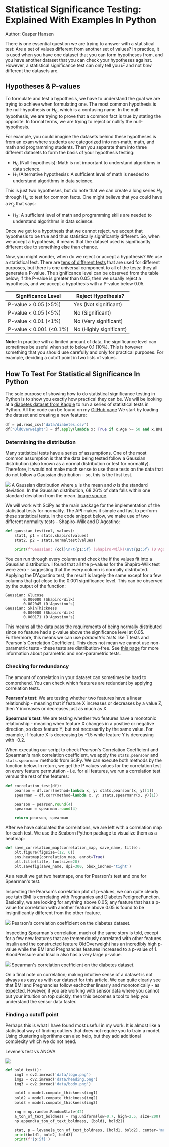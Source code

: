 # Statistical Significance Testing: Explained With Examples In Python

Author: Casper Hansen

There is one essential question we are trying to answer with a statistical test: Are a set of values different from another set of values? In practice, it is used when you have one dataset that you can form hypotheses from, and you have another dataset that you can check your hypotheses against. However, a statistical significance test can only tell you *IF* and not *how* different the datasets are.

## Hypotheses & P-values

To formulate and test a hypothesis, we have to understand the goal we are trying to achieve when formulating one. The most common hypothesis is the null-hypothesis or $H_0$, which is a confusing name. In the null-hypothesis, we are trying to prove that a common fact is true by stating the opposite. In formal terms, we are trying to reject or nullify the null-hypothesis.

For example, you could imagine the datasets behind these hypotheses is from an exam where students are categorized into non-math, math, and math and programming students. Then you separate them into three different datasets to form the basis of your hypothesis testing:
- $H_0$ (Null-hypothesis): Math is not important to understand algorithms in data science.
- $H_1$ (Alternative hypothesis): A sufficient level of math is needed to understand algorithms in data science.

This is just two hypotheses, but do note that we can create a long series $H_0$ through $H_n$ to test for common facts. One might believe that you could have a $H_2$ that says:

- $H_2$: A sufficient level of math and programming skills are needed to understand algorithms in data science.

Once we get to a hypothesis that we cannot reject, we accept that hypothesis to be true and thus statistically significantly different. So, when we accept a hypothesis, it means that the dataset used is significantly different due to something else than chance.

Now, you might wonder, when do we reject or accept a hypothesis? We use a statistical test. There are [tens of different tests](https://docs.scipy.org/doc/scipy/reference/stats.html#statistical-tests) that are used for different purposes, but there is one universal component to all of the tests: they all generate a P-value. The significance level can be observed from the table below; if the P-value is greater than 0.05, then we usually reject a hypothesis, and we accept a hypothesis with a P-value below 0.05.

|Significance Level|Reject Hypothesis?|
|---|---|
|P-value > 0.05 (>5%)|Yes (Not significant)|
|P-value < 0.05 (<5%)|No (Significant)|
|P-value < 0.01 (<1%)|No (Very significant)|
|P-value < 0.001 (<0.1%)|No (Highly significant)|

**Note**: In practice with a limited amount of data, the significance level can sometimes be useful when set to below 0.1 (10%). This is however something that you should use carefully and only for practical purposes. For example, deciding a cutoff point in two lists of values.

## How To Test For Statistical Significance In Python

The sole purpose of showing how to do statistical significance testing in Python is to show you exactly how practical they can be. We will be looking at a [diabetes dataset from Kaggle](https://www.kaggle.com/uciml/pima-indians-diabetes-database) to run a series of statistical tests in Python. All the code can be found on my [GitHub page](https://github.com/casperbh96/Statistical_Significance_Testing) We start by loading the dataset and creating a new feature:

```python
df = pd.read_csv('data/diabetes.csv')
df["OldOverweight"] = df.apply(lambda x: True if x.Age >= 50 and x.BMI >= 25.0 else False, axis=1)
```

### Determining the distribution
Many statistical tests have a series of assumptions. One of the most common assumption is that the data being tested follow a Gaussian distribution (also known as a normal distribution or test for normality). Therefore, it would not make much sense to use those tests on the data that do not follow a Gaussian distribution - so, this is the first test.

![](images/gaussian.png)
A Gaussian distribution where $\mu$ is the mean and $\sigma$ is the standard deviation. In the Gaussian distribution, 68.26% of data falls within one standard deviation from the mean. [Image source](https://towardsdatascience.com/understanding-the-68-95-99-7-rule-for-a-normal-distribution-b7b7cbf760c2).

We will work with SciPy as the main package for the implementation of the statistical tests for normality. The API makes it simple and fast to perform these statistical tests. In the code snippet below, we make use of two different normality tests - Shapiro-Wilk and D'Agostino:

```python
def gaussian_test(col, values):
    stat1, p1 = stats.shapiro(values)
    stat2, p2 = stats.normaltest(values)

    print(f"Gaussian: {col}\n\t{p1:5f} (Shapiro-Wilk)\n\t{p2:5f} (D'Agostino's)")
```

You can run through every column and check the if the values fit into a Gaussian distribution. I found that all the p-values for the Shapiro-Wilk test were zero - suggesting that the every column is normally distributed. Applying the D'Agostino test, the result is largely the same except for a few columns that got close to the 0.001 significance level. This can be observed by the output of the function:

```
Gaussian: Glucose
        0.000000 (Shapiro-Wilk)
        0.002045 (D'Agostino's)
Gaussian: SkinThickness
        0.000000 (Shapiro-Wilk)
        0.000171 (D'Agostino's)
```

This means all the data pass the requirements of being normally distributed since no feature had a p-value above the significance level at 0.05. Furthermore, this means we can use *parametric tests* like T tests and Pearson's Correlation Coefficient. This does not mean we cannot use non-parametric tests - these tests are distribution-free. See [this page](https://www.ibm.com/docs/en/db2woc?topic=procedures-statistics-parametric-nonparametric) for more information about parametric and non-parametric tests.

### Checking for redundancy
The amount of correlation in your dataset can sometimes be hard to comprehend. You can check which features are redundant by applying correlation tests.

**Pearson's test**: We are testing whether two features have a linear relationship - meaning that if feature X increases or decreases by a value Z, then Y increases or decreases just as much as X. 

**Spearman's test**: We are testing whether two features have a monotonic relationship - meaning when feature X changes in a positive or negative direction, so does feature Y, but not necessarily by the same value. For example, if feature X is decreasing by -1.5 while feature Y is decreasing with -0.2.

When executing our script to check Pearson's Correlation Coefficient and Spearman's rank correlation coefficient, we apply the `stats.pearsonr` and `stats.spearmanr` methods from SciPy. We can execute both methods by the function below. In return, we get the P values values for the correlation test on every feature permutation - i.e. for all features, we run a correlation test versus the rest of the features:

```python
def correlation_test(df):
    pearson = df.corr(method=lambda x, y: stats.pearsonr(x, y)[1])
    spearman = df.corr(method=lambda x, y: stats.spearmanr(x, y)[1])

    pearson = pearson.round(4)
    spearman = spearman.round(4)

    return pearson, spearman
```

After we have calculated the correlations, we are left with a correlation map for each test. We use the Seaborn Python package to visualize them as a heatmap:

```python
def save_correlation_map(correlation_map, save_name, title):
    plt.figure(figsize=(12, 6))
    sns.heatmap(correlation_map, annot=True)
    plt.title(title, fontsize=20)
    plt.savefig(save_name, dpi=300, bbox_inches='tight')
```

As a result we get two heatmaps, one for Pearson's test and one for Spearman's test.

Inspecting the Pearson's correlation plot of p-values, we can quite clearly see tath BMI is correlating with Pregnanies and DiabetesPedigreeFunction. Basically, we are looking for anything above 0.05; any feature that has a p-value for correlation with another feature above 0.05 is found to be insignificantly different from the other feature.

![](images/heatmap_pearson.png)
Pearson's correlation coefficient on the diabetes dataset.

Inspecting Spearman's correlation, much of the same story is told, except for a few new features that are tremendously correlated with other features. Insulin and the constructed feature OldOverweight has an incredibly high p-value while the BMI and Pregnancies features increased to a p-value of 1. BloodPressure and Insulin also has a very large p-value.

![](images/heatmap_spearman.png)
Spearman's correlation coefficient on the diabetes dataset.

On a final note on correlation; making intuitive sense of a dataset is not always as easy as with our dataset for this article. We can quite clearly see that BMI and Pregnancies follow eachother linearly and monotonically - as expected. However, if you are working with sensor data where you cannot put your intuition on top quickly, then this becomes a tool to help you understand the sensor data faster.

### Finding a cutoff point
Perhaps this is what I have found most useful in my work. It is almost like a statistical way of finding outliers that does not require you to train a model. Using clustering algorithms can also help, but they add additional complexity which we do not need.

Levene's test vs ANOVA

![](images/bold_text_test.png)

```python
def bold_text():
    img1 = cv2.imread('data/logo.png')
    img2 = cv2.imread('data/heading.png')
    img3 = cv2.imread('data/body.png')

    bold1 = model.compute_thickness(img1)
    bold2 = model.compute_thickness(img2)
    bold3 = model.compute_thickness(img3)

    rng = np.random.RandomState(42)
    a_ton_of_text_boldness = rng.uniform(low=0.7, high=2.5, size=200)
    np.append(a_ton_of_text_boldness, [bold1, bold2])

    stat, p = levene(a_ton_of_text_boldness, [bold1, bold2], center='mean')
    print(bold1, bold2, bold3)
    print(f'{p:5f}')
```